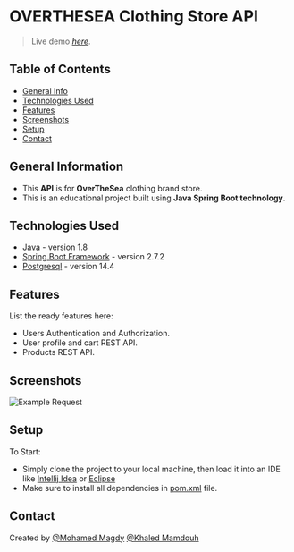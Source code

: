 # OVERTHESEA Clothing Store API 
> Live demo [_here_](https://clothing-store-api-1.herokuapp.com/swagger-ui/index.html#/).

## Table of Contents
* [General Info](#general-information)
* [Technologies Used](#technologies-used)
* [Features](#features)
* [Screenshots](#screenshots)
* [Setup](#setup)
* [Contact](#contact)

## General Information
- This **API** is for **OverTheSea** clothing brand store.
- This is an educational project built using **Java Spring Boot technology**. 


## Technologies Used
- [Java](https://jdk.java.net/java-se-ri/8-MR4) - version 1.8
- [Spring Boot Framework](https://spring.io/) - version 2.7.2
- [Postgresql](https://www.postgresql.org/) - version 14.4


## Features
List the ready features here:
- Users Authentication and Authorization.
- User profile and cart REST API.
- Products REST API.


## Screenshots
![Example Request](https://prnt.sc/u9UJKhXij1HT)


## Setup
To Start: 
- Simply clone the project to your local machine, then load it into an IDE like [Intellij Idea](https://www.jetbrains.com/idea/) or [Eclipse](https://www.eclipse.org/)
- Make sure to install all dependencies in [pom.xml](https://github.com/Jira-OST/clothing-store-api/blob/master/pom.xml) file.


## Contact
Created by [@Mohamed Magdy](https://github.com/MoMagdy14)  [@Khaled Mamdouh](https://github.com/Khalidmamdou7)

